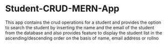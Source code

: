 # Student-CRUD-MERN-App
This app contains the crud operations for a student and provides the option to search the student by inserting the name and the email of the student from the database and also provides feature to display the student list in the ascending/descending order on the basis of name, email address or rollno
